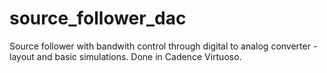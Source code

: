 # source_follower_dac
 Source follower with bandwith control through digital to analog converter - layout and basic simulations. Done in Cadence Virtuoso.
